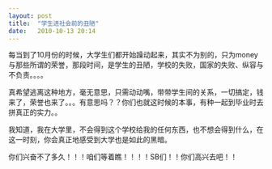 ```yaml
---
layout: post
title:  "学生进社会前的丑陋"
date:   2010-10-13 20:14
---
```


每当到了10月份的时候，大学生们都开始躁动起来，其实不为别的，只为money与那些所谓的荣誉，那段时间，是学生的丑陋，学校的失败，国家的失败、纵容与不负责。。。。

真希望逃离这种地方，毫无意思，只需动动嘴，带带学生间的关系，一切搞定，钱来了，荣誉也来了。。。有意思吗？？你们也就这时候的本事，有种一起到毕业时去拼真正的实力。。

我知道，我在大学里，不会得到这个学校给我的任何东西，也不想会得到什么，在这一时刻，你会真正地感受到大学也是如此的黑暗。

你们兴奋不了多久！！！咱们等着瞧！！！！SB们！！你们高兴去吧！！